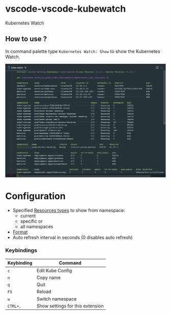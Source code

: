 # vscode-vscode-kubewatch

Kubernetes Watch

## How to use ?

In command palette type ```Kubernetes Watch: Show``` to show the Kubernetes Watch.

![Kubernetes Watch](vscode-kubewatch.png)

# Configuration

- Specified [Resources types](https://kubernetes.io/docs/reference/kubectl/overview/#resource-types) to show from namespace:
  - current
  - specific or
  - all namespaces
- [Format](https://kubernetes.io/docs/reference/kubectl/overview/#formatting-output)
- Auto refresh interval in seconds (0 disables auto refresh)

### Keybindings

|Keybinding|Command|
|---|---|
|```c```|Edit Kube Config|
|```n```|Copy name|
|```q```|Quit|
|```F5```|Reload|
|```w```|Switch namespace|
|```CTRL+,```|Show settings for this extension|
